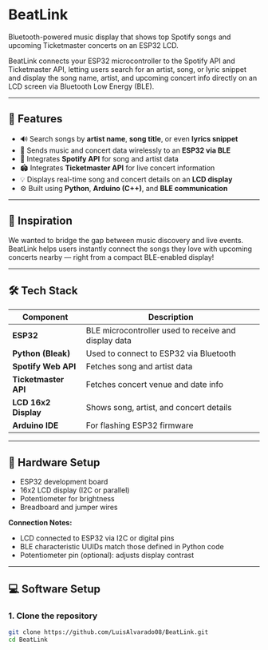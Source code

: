 # BeatLink
Bluetooth-powered music display that shows top Spotify songs and upcoming Ticketmaster concerts on an ESP32 LCD.

BeatLink connects your ESP32 microcontroller to the Spotify API and Ticketmaster API, letting users search for an artist, song, or lyric snippet and display the song name, artist, and upcoming concert info directly on an LCD screen via Bluetooth Low Energy (BLE).

------------------------------

## 🚀 Features
- 🔊 Search songs by **artist name**, **song title**, or even **lyrics snippet**  
- 📱 Sends music and concert data wirelessly to an **ESP32 via BLE**
- 🎫 Integrates **Spotify API** for song and artist data  
- 🏟 Integrates **Ticketmaster API** for live concert information  
- 💡 Displays real-time song and concert details on an **LCD display**
- ⚙️ Built using **Python**, **Arduino (C++)**, and **BLE communication**

-------------------------------

## 🧠 Inspiration
We wanted to bridge the gap between music discovery and live events.  
BeatLink helps users instantly connect the songs they love with upcoming concerts nearby — right from a compact BLE-enabled display!

-------------------------------

## 🛠️ Tech Stack
| Component | Description |
|------------|-------------|
| **ESP32** | BLE microcontroller used to receive and display data |
| **Python (Bleak)** | Used to connect to ESP32 via Bluetooth |
| **Spotify Web API** | Fetches song and artist data |
| **Ticketmaster API** | Fetches concert venue and date info |
| **LCD 16x2 Display** | Shows song, artist, and concert details |
| **Arduino IDE** | For flashing ESP32 firmware |

------------------------------

## 🧩 Hardware Setup
- ESP32 development board  
- 16x2 LCD display (I2C or parallel)  
- Potentiometer for brightness 
- Breadboard and jumper wires

**Connection Notes:**
- LCD connected to ESP32 via I2C or digital pins  
- BLE characteristic UUIDs match those defined in Python code  
- Potentiometer pin (optional): adjusts display contrast

------------------------------

## 💻 Software Setup

### 1. Clone the repository
```bash
git clone https://github.com/LuisAlvarado08/BeatLink.git
cd BeatLink
